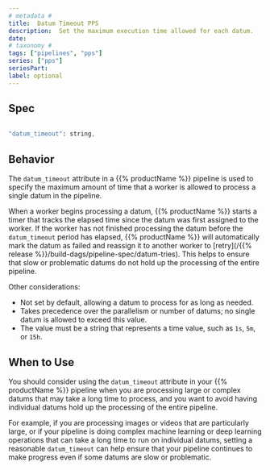 ```yaml
---
# metadata # 
title:  Datum Timeout PPS
description:  Set the maximum execution time allowed for each datum.
date: 
# taxonomy #
tags: ["pipelines", "pps"]
series: ["pps"]
seriesPart:
label: optional
---
```

## Spec 

```s

"datum_timeout": string,

```

## Behavior 

The `datum_timeout` attribute in a {{% productName %}} pipeline is used to specify the maximum amount of time that a worker is allowed to process a single datum in the pipeline.

When a worker begins processing a datum, {{% productName %}} starts a timer that tracks the elapsed time since the datum was first assigned to the worker. If the worker has not finished processing the datum before the `datum_timeout` period has elapsed, {{% productName %}} will automatically mark the datum as failed and reassign it to another worker to [retry](/{{% release %}}/build-dags/pipeline-spec/datum-tries). This helps to ensure that slow or problematic datums do not hold up the processing of the entire pipeline.

Other considerations:

- Not set by default, allowing a datum to process for as long as needed.
- Takes precedence over the parallelism or number of datums; no single datum is allowed to exceed this value.
- The value must be a string that represents a time value, such as `1s`, `5m`, or `15h`. 

## When to Use 

You should consider using the `datum_timeout` attribute in your {{% productName %}} pipeline when you are processing large or complex datums that may take a long time to process, and you want to avoid having individual datums hold up the processing of the entire pipeline.

For example, if you are processing images or videos that are particularly large, or if your pipeline is doing complex machine learning or deep learning operations that can take a long time to run on individual datums, setting a reasonable `datum_timeout` can help ensure that your pipeline continues to make progress even if some datums are slow or problematic.

